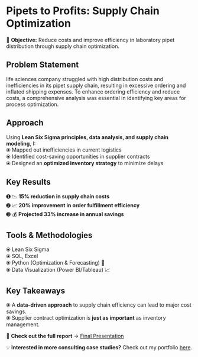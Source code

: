 

# Pipets to Profits: Supply Chain Optimization 
📌 **Objective:** Reduce costs and improve efficiency in laboratory pipet distribution through supply chain optimization.  

##  Problem Statement  
 life sciences company struggled with high distribution costs and inefficiencies in its pipet supply chain, resulting in excessive ordering and inflated shipping expenses. To enhance ordering efficiency and reduce costs, a comprehensive analysis was essential in identifying key areas for process optimization.
 
## Approach  
Using **Lean Six Sigma principles, data analysis, and supply chain modeling**, I:  
⦿ Mapped out inefficiencies in current logistics  
⦿ Identified cost-saving opportunities in supplier contracts  
⦿ Designed an **optimized inventory strategy** to minimize delays  

## Key Results  
➊ 📉 **15% reduction in supply chain costs**  
➋ 📈 **20% improvement in order fulfillment efficiency**  
➌ 💰 **Projected 33% increase in annual savings**  

##  Tools & Methodologies  
⦿ Lean Six Sigma  
⦿ SQL, Excel  
⦿ Python (Optimization & Forecasting) 🐍  
⦿ Data Visualization (Power BI/Tableau) 📈  

## Key Takeaways  
⦿ A **data-driven approach** to supply chain efficiency can lead to major cost savings.  
⦿ Supplier contract optimization is **just as important** as inventory management.  

📂 **Check out the full report** → [Final Presentation](./reports/Pipets_to_Profits_Case_Study.pdf)  

💡 **Interested in more consulting case studies?** Check out my portfolio [here](https://github.com/yourusername).
